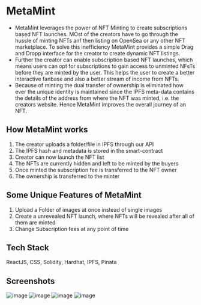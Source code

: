 # MetaMint
- MetaMint leverages the power of NFT Minting to create subscriptions based NFT launches. MOst of the creators have to go through the hussle of minting NFTs anf then listing on OpenSea or any other NFT marketplace. To solve this inefficiency MetaMint provides a simple Drag and Dropp interface for the creator to create dynamic NFT listings. 
- Further the creator can enable subscription based NFT launches, which means users can opt for subscriptions to gain access to unminted NFsTs before they are minted by the user. This helps the user to create a better interactive fanbase and also a better stream of income from NFTs.
- Because of minting the dual transfer of ownership is eliminated how ever the unique identity is maintained since the IPFS meta-data contains the details of the address from where the NFT was minted, i.e. the creators website. Hence MetaMint improves the overall journey of an NFT.

## How MetaMint works
1. The creator uploads a folder/file in IPFS through our API
2. The IPFS hash and metadata is stored in the smart-contract
3. Creator can now launch the NFT list
4. The NFTs are currently hidden and left to be minted by the buyers
5. Once minted the subscription fee is transferred to the NFT owner
6. The ownership is transferred to the minter

## Some Unique Features of MetaMint
1. Upload a Folder of images at once instead of single images
2. Create a unrevealed NFT launch, where NFTs will be revealed after all of them are minted
3. Change Subscription fees at any point of time

## Tech Stack
ReactJS, CSS, Solidity, Hardhat, IPFS, Pinata 

## Screenshots
![image](https://user-images.githubusercontent.com/72722967/164884607-0f12a93f-01e2-4617-91c8-cc6c27bd52e6.png)
![image](https://user-images.githubusercontent.com/72722967/164884635-13d21e0e-33ae-4992-9b18-94af9b3fd2c9.png)
![image](https://user-images.githubusercontent.com/72722967/164884663-963588ae-787e-466e-ae90-5c0d5e656d90.png)
![image](https://user-images.githubusercontent.com/72722967/164884675-2078b666-3f5d-48b7-822b-9f3a9aad7769.png)
